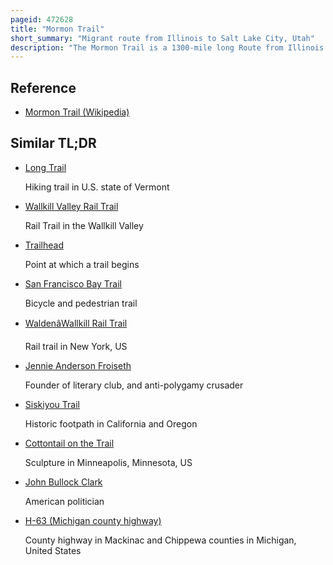 ```yaml
---
pageid: 472628
title: "Mormon Trail"
short_summary: "Migrant route from Illinois to Salt Lake City, Utah"
description: "The Mormon Trail is a 1300-mile long Route from Illinois to utah on which Mormon Pioneers traveled from 184647. Today the Mormon Trail is a Part of the united States national Trails System known as the Mormon pioneer national Historic Trail."
---
```


## Reference

- [Mormon Trail (Wikipedia)](https://en.wikipedia.org/?curid=472628)

## Similar TL;DR

- [Long Trail](/tldr/en/long-trail)

  Hiking trail in U.S. state of Vermont

- [Wallkill Valley Rail Trail](/tldr/en/wallkill-valley-rail-trail)

  Rail Trail in the Wallkill Valley

- [Trailhead](/tldr/en/trailhead)

  Point at which a trail begins

- [San Francisco Bay Trail](/tldr/en/san-francisco-bay-trail)

  Bicycle and pedestrian trail

- [WaldenâWallkill Rail Trail](/tldr/en/waldenwallkill-rail-trail)

  Rail trail in New York, US

- [Jennie Anderson Froiseth](/tldr/en/jennie-anderson-froiseth)

  Founder of literary club, and anti-polygamy crusader

- [Siskiyou Trail](/tldr/en/siskiyou-trail)

  Historic footpath in California and Oregon

- [Cottontail on the Trail](/tldr/en/cottontail-on-the-trail)

  Sculpture in Minneapolis, Minnesota, US

- [John Bullock Clark](/tldr/en/john-bullock-clark)

  American politician

- [H-63 (Michigan county highway)](/tldr/en/h-63-michigan-county-highway)

  County highway in Mackinac and Chippewa counties in Michigan, United States

